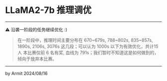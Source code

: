 # LLaMA2-7b 推理调优

----

⚠ 沿袭一阶段的任务继续优化 :)

> 在一阶段中，推理时间主要分布在 670~679s, 788~802s, 835~857s, 1890s, 2106s, 3076s 这几段；可以认为 1000s 以下为有效优化，共计15 人
> 本比赛仅前 6 名有奖, 血线为 791s；我们暂时不知道这是如何做到的，倾向于放弃本比赛。

----
by Armit
2024/08/16 
